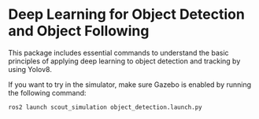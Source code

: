 # Deep Learning for Object Detection and Object Following
This package includes essential commands to understand the basic principles of applying deep learning to object detection and tracking by using Yolov8.

If you want to try in the simulator, make sure Gazebo is enabled by running the following command:
```
ros2 launch scout_simulation object_detection.launch.py
```

